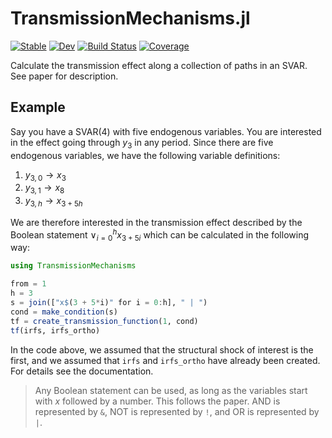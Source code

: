 # TransmissionMechanisms.jl

[![Stable](https://img.shields.io/badge/docs-stable-blue.svg)](https://enweg.github.io/TransmissionMechanisms.jl/stable/)
[![Dev](https://img.shields.io/badge/docs-dev-blue.svg)](https://enweg.github.io/TransmissionMechanisms.jl/dev/)
[![Build Status](https://github.com/enweg/TransmissionMechanisms.jl/actions/workflows/CI.yml/badge.svg?branch=main)](https://github.com/enweg/TransmissionMechanisms.jl/actions/workflows/CI.yml?query=branch%3Amain)
[![Coverage](https://codecov.io/gh/enweg/TransmissionMechanisms.jl/branch/main/graph/badge.svg)](https://codecov.io/gh/enweg/TransmissionMechanisms.jl)


Calculate the transmission effect along a collection of paths in an SVAR. See
paper for description. 

## Example

Say you have a SVAR(4) with five endogenous variables. You are interested in the
effect going through $y_{3}$ in any period. Since there are five endogenous
variables, we have the following variable definitions: 

1. $y_{3, 0} \to x_3$
2. $y_{3, 1} \to x_8$
3. $y_{3, h} \to x_{3+5h}$

We are therefore interested in the transmission effect described by the Boolean
statement $\lor_{i=0}^h x_{3 + 5i}$ which can be calculated in the following
way: 

```julia
using TransmissionMechanisms

from = 1
h = 3
s = join(["x$(3 + 5*i)" for i = 0:h], " | ")
cond = make_condition(s)
tf = create_transmission_function(1, cond)
tf(irfs, irfs_ortho)
```

In the code above, we assumed that the structural shock of interest is the
first, and we assumed that `irfs` and `irfs_ortho` have already been created.
For details see the documentation. 

> Any Boolean statement can be used, as long as the variables start with $x$
> followed by a number. This follows the paper. AND is represented by `&`, NOT
> is represented by `!`, and OR is represented by `|`. 